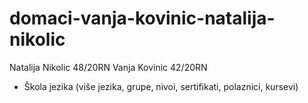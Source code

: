 # domaci-vanja-kovinic-natalija-nikolic
Natalija Nikolic 48/20RN
Vanja Kovinic 42/20RN

* Škola jezika (više jezika, grupe, nivoi, sertifikati, polaznici, kursevi)
